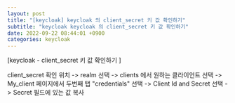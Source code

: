```yaml
---
layout: post
title: "[keycloak] keycloak 의 client_secret 키 값 확인하기"
subtitle: "keycloak keycloak 의 client_secret 키 값 확인하기"
date: 2022-09-22 08:44:01 +0900
categories: keycloak
---
```

[keycloak - client_secret 키 값 확인하기 ]


client_secret 확인 위치
-> realm 선택
-> clients 에서 원하는 클라이언트 선택
-> My_client 페이지에서 두번째 탭 "credentials" 선택
-> Client Id and Secret 선택
-> Secret 필드에 있는 값 복사
